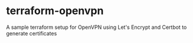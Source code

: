 # terraform-openvpn
A sample terraform setup for OpenVPN using Let's Encrypt and Certbot to generate certificates
